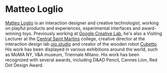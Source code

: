 # Matteo Loglio
[Matteo Loglio](https://matlo.me) is an interaction designer and creative technologist, working on playful products and experiences, experimental interfaces and award-winning toys. Previously working at [Google Creative Lab](https://google.com), he's also a Visiting Lecturer at the [Central Saint Martins](http://www.arts.ac.uk/csm/) college, creative director at the interaction design lab [oio.studio](https://oio.studio) and creator of the wooden robot [Cubetto](http://primotoys.com). His work has been displayed in various exhibitions around the world, such as MoMA NY, V&A museum, Triennale Milano. His work has been recognized with several awards, including D&AD Pencil, Cannes Lion, Red Dot Design Award.
